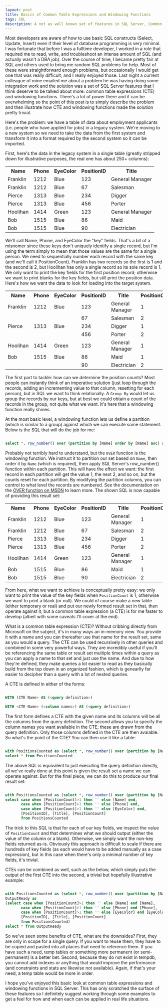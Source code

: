 ```yaml
---
layout: post
title: Basics of Common Table Expressions and Windowing Functions
tags: SQL
description: A not as well known set of features in SQL Server, Common Table Expressions (CTE) and windowing functions can help solve strange SQL problems.
---
```

Most developers are aware of how to use basic SQL constructs (Select, Update, Insert) even if their level of database programming is very minimal.  I was fortunate that before I was a fulltime developer, I worked in a role that required me to read, write, and troubleshoot an intense amount of SQL (and actually wasn't a DBA job).  Over the course of time, I became pretty fair at SQL and others used to bring me random SQL problems for help.  Most of these were straightforward enough problems, but occasionally I would get one that was really difficult, and I really enjoyed those.  Last night a current colleague of mine emailed me about a problem he was having doing some integration work and the solution was a set of SQL Server features that I think deserve to be talked about more:  common table expressions (CTE) and windowing functions.  There's a lot of power there and it can be overwhelming so the point of this post is to simply describe the problem and then illustrate how CTE and windowing functions made the solution pretty trivial.  

Here's the problem:  we have a table of data about employment applicants (i.e. people who have applied for jobs) in a legacy system.  We're moving to a new system so we need to take the data from the first system and transform it into a format required by the second system so it can be imported.  

First, here's the data in the legacy system in a single table (greatly stripped down for illustrative purposes, the real one has about 250+ columns):

<table class="sql">
<tr><th>Name</th><th>Phone</th><th>EyeColor</th><th>PositionID</th><th>Title</th></tr>
<tr><td>Franklin</td><td>1212</td><td>Blue</td><td>123</td><td>General Manager</td></tr>
<tr><td>Franklin</td><td>1212</td><td>Blue</td><td>67</td><td>Salesman</td></tr>
<tr><td>Pierce</td><td>1313</td><td>Blue</td><td>234</td><td>Digger</td></tr>
<tr><td>Pierce</td><td>1313</td><td>Blue</td><td>456</td><td>Porter</td></tr>
<tr><td>Hoolihan</td><td>1414</td><td>Green</td><td>123</td><td>General Manager</td></tr>
<tr><td>Bob</td><td>1515</td><td>Blue</td><td>86</td><td>Maid</td></tr>
<tr><td>Bob</td><td>1515</td><td>Blue</td><td>90</td><td>Electrician</td></tr>
</table>

We'll call Name, Phone, and EyeColor the "key" fields.  That's a bit of a misnomer since these keys don't uniquely identify a single record, but I'm using the term simply to mean that those values are the same for a single person.  We need to sequentially number each record with the same key (and we'll call it PositionCount).  Franklin has two records so the first is 1 and the second is 2, but Hoolihan has only a single record so its sole record is 1.  We only want to print the key fields for the first position record; otherwise we want to print blanks for the key fields, but still print the position data.  Here's how we want the data to look for loading into the target system.  

<table class="sql">
<tr><th>Name</th><th>Phone</th><th>EyeColor</th><th>PositionID</th><th>Title</th><th>PositionCount</th></tr>
<tr><td>Franklin</td><td>1212</td><td>Blue</td><td>123</td><td>General Manager</td><td>1</td></tr>
<tr><td></td><td></td><td></td><td>67</td><td>Salesman</td><td>2</td></tr>
<tr><td>Pierce</td><td>1313</td><td>Blue</td><td>234</td><td>Digger</td><td>1</td></tr>
<tr><td></td><td></td><td></td><td>456</td><td>Porter</td><td>2</td></tr>
<tr><td>Hoolihan</td><td>1414</td><td>Green</td><td>123</td><td>General Manager</td><td>1</td></tr>
<tr><td>Bob</td><td>1515</td><td>Blue</td><td>86</td><td>Maid</td><td>1</td></tr>
<tr><td></td><td></td><td></td><td>90</td><td>Electrician</td><td>2</td></tr>
</table>

The first part to tackle:  how can we determine the position counts?  Most people can instantly think of an imperative solution (just loop through the records, adding an incrementing value to that column, resetting for each person), but in SQL we want to think relationally.  A `Group By` would let us group the records by our keys, but at best we could obtain a count of the records in the group, not quite what we want.  It's here that a windowing function really shines.  

At the most basic level, a windowing function lets us define a partition (which is similar to a group) against which we can execute some statement.  Below is the SQL that will do the job for me:

````sql

select *, row_number() over (partition by [Name] order by [Name] asc) as [PositionCount] from Persons)

````

Probably not terribly hard to understand, but the `OVER` function is the windowing function.  We instruct it to partition our set based on `Name`, then order it by `Name` (which is required), then apply SQL Server's row_number() function within each partition.  This will have the effect we want: the first record in each partition will get the value 1, the next 2, and so on, but the counts reset for each partition.  By modifying the partition columns, you can control to what level the records are numbered.  See the documentation on the  <a href="https://msdn.microsoft.com/en-us/library/ms189461.aspx">OVER function on MSDN</a> to learn more.   The shown SQL is now capable of providing this result set:

<table class="sql">
<tr><th>Name</th><th>Phone</th><th>EyeColor</th><th>PositionID</th><th>Title</th><th>PositionCount</th></tr>
<tr><td>Franklin</td><td>1212</td><td>Blue</td><td>123</td><td>General Manager</td><td>1</td></tr>
<tr><td>Franklin</td><td>1212</td><td>Blue</td><td>67</td><td>Salesman</td><td>2</td></tr>
<tr><td>Pierce</td><td>1313</td><td>Blue</td><td>234</td><td>Digger</td><td>1</td></tr>
<tr><td>Pierce</td><td>1313</td><td>Blue</td><td>456</td><td>Porter</td><td>2</td></tr>
<tr><td>Hoolihan</td><td>1414</td><td>Green</td><td>123</td><td>General Manager</td><td>1</td></tr>
<tr><td>Bob</td><td>1515</td><td>Blue</td><td>86</td><td>Maid</td><td>1</td></tr>
<tr><td>Bob</td><td>1515</td><td>Blue</td><td>90</td><td>Electrician</td><td>2</td></tr>
</table>

From here, what we want to achieve is conceptually pretty easy:  we only want to print the value of the key fields when `PositionCount` is 1, otherwise we want to print a blank (or null).  We could of course make a new table (either temporary or real) and put our newly formed result set in that, then operate against it, but a common table expression (a CTE) is for me faster to develop (albeit with some caveats I'll cover at the end). 

What is a common table expression (CTE)?  Without cribbing directly from Microsoft on the subject, it's in many ways an in-memory view.  You provide it with a name and you can thereafter use that name for the result set, same as you would a query.  The CTE can be used recursively in other queries and combined in some very powerful ways.  They are incredibly useful if you'll be referencing the same table or result set multiple times within a query as you can apply a name to that set and just use the name.  And due to how they're defined, they make queries a lot easier to read as they basically build from the top down in an organized fashion, which is genearlly far easier to decipher than a query with a lot of nested queries. 

A CTE is defined in either of the forms:

````sql

WITH (CTE Name> AS (<query definition>) 

WITH <CTE Name> (<column names>) AS (<query definition>)

````

The first form defines a CTE with the given name and its columns will be all the columns from the query definition.  The second allows you to specify the column names you want available in the CTE; these are drawn from the query definition.  Only those columns defined in the CTE are then avaiable.  So what's the point of the CTE?  You can then use it like a table: 

````sql

with PositionsCounted as (select *, row_number() over (partition by [Name] order by [Name] asc) as [PositionCount] from Persons)
select * from PositionsCounted

````

The above SQL is equivalent to just executing the query definition directly, all we've really done at this point is given the result set a name we can operate against.  But for the final piece, we can do this to produce our final result set:

````sql 

with PositionsCounted as (select *, row_number() over (partition by [Name] order by [Name] asc) as [PositionCount] from Persons)
select case when [PositionCount]>1 then '' else [Name] end,
	   case when [PositionCount]>1 then '' else [Phone] end,
	   case when [PositionCount]>1 then '' else [EyeColor] end,
	   [PositionID], [Title], [PositionCount] 
	   from PositionsCounted

````

The trick to this SQL is that for each of our key fields, we inspect the value of `PositionCount` and that determines what we should output (either the value of the column or a blank).  Otherwise, we simply want the non-key fields returned as-is.  Obviously this approach is difficult to scale if there are hundreds of key fields (as each would have to be added manually as a case expression), but in this case when there's only a minimal number of key fields, it's trivial. 

CTEs can be combined as well, such as the below, which simply puts the output of the first CTE into the second, a trivial but hopefully illustrative example:

````sql

with PositionsCounted as (select *, row_number() over (partition by [Name] order by [Name] asc) as [PositionCount] from Persons),
OutputReady as 
(select case when [PositionCount]>1 then '' else [Name] end [Name],
	   case when [PositionCount]>1 then '' else [Phone] end [Phone],
	   case when [PositionCount]>1 then '' else [EyeColor] end [EyeColor],
	   [PositionID], [Title], [PositionCount] 
	   from PositionsCounted)
select * from OutputReady

````


So we've seen some benefits of CTE, what are the downsides?  First, they are only in scope for a single query.  If you want to reuse them, they have to be copied and pasted into all places that need to reference them.  If you have such a need, temp tables or something more permanent (or semi-permanent) is a better bet.  Second, because they do not exist in tempdb, you cannot add indexes or anything that would improve the performance (and constraints and stats are likewise not available).  Again, if that's your need, a temp table would be more in order.  

I hope you've enjoyed this basic look at common table expressions and windowing functions in SQL Server.  This has only scratched the surface of these features so I definitely suggest working through some examples to get a feel for how and when each can be applied in real life situations.  




